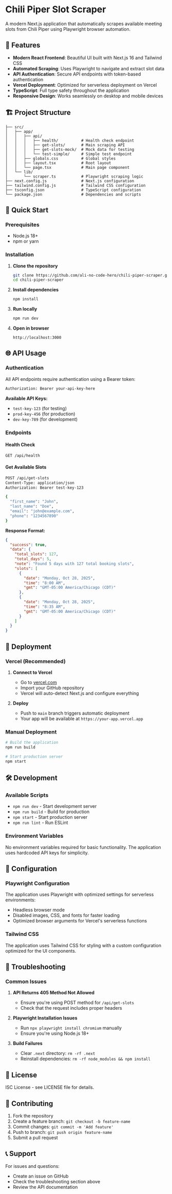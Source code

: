 # Chili Piper Slot Scraper

A modern Next.js application that automatically scrapes available meeting slots from Chili Piper using Playwright browser automation.

## 🚀 Features

- **Modern React Frontend**: Beautiful UI built with Next.js 16 and Tailwind CSS
- **Automated Scraping**: Uses Playwright to navigate and extract slot data
- **API Authentication**: Secure API endpoints with token-based authentication
- **Vercel Deployment**: Optimized for serverless deployment on Vercel
- **TypeScript**: Full type safety throughout the application
- **Responsive Design**: Works seamlessly on desktop and mobile devices

## 🏗️ Project Structure

```
├── src/
│   ├── app/
│   │   ├── api/
│   │   │   ├── health/          # Health check endpoint
│   │   │   ├── get-slots/       # Main scraping API
│   │   │   ├── get-slots-mock/  # Mock data for testing
│   │   │   └── test-simple/     # Simple test endpoint
│   │   ├── globals.css          # Global styles
│   │   ├── layout.tsx           # Root layout
│   │   └── page.tsx             # Main page component
│   └── lib/
│       └── scraper.ts           # Playwright scraping logic
├── next.config.js               # Next.js configuration
├── tailwind.config.js           # Tailwind CSS configuration
├── tsconfig.json                # TypeScript configuration
└── package.json                 # Dependencies and scripts
```

## 🚀 Quick Start

### Prerequisites

- Node.js 18+ 
- npm or yarn

### Installation

1. **Clone the repository**
   ```bash
   git clone https://github.com/ali-no-code-hero/chili-piper-scraper.git
   cd chili-piper-scraper
   ```

2. **Install dependencies**
   ```bash
   npm install
   ```

3. **Run locally**
   ```bash
   npm run dev
   ```

4. **Open in browser**
   ```
   http://localhost:3000
   ```

## 🌐 API Usage

### Authentication

All API endpoints require authentication using a Bearer token:

```bash
Authorization: Bearer your-api-key-here
```

**Available API Keys:**
- `test-key-123` (for testing)
- `prod-key-456` (for production)
- `dev-key-789` (for development)

### Endpoints

#### Health Check
```bash
GET /api/health
```

#### Get Available Slots
```bash
POST /api/get-slots
Content-Type: application/json
Authorization: Bearer test-key-123

{
  "first_name": "John",
  "last_name": "Doe", 
  "email": "john@example.com",
  "phone": "1234567890"
}
```

**Response Format:**
```json
{
  "success": true,
  "data": {
    "total_slots": 127,
    "total_days": 5,
    "note": "Found 5 days with 127 total booking slots",
    "slots": [
      {
        "date": "Monday, Oct 28, 2025",
        "time": "8:00 AM",
        "gmt": "GMT-05:00 America/Chicago (CDT)"
      },
      {
        "date": "Monday, Oct 28, 2025", 
        "time": "8:35 AM",
        "gmt": "GMT-05:00 America/Chicago (CDT)"
      }
    ]
  }
}
```

## 🚀 Deployment

### Vercel (Recommended)

1. **Connect to Vercel**
   - Go to [vercel.com](https://vercel.com)
   - Import your GitHub repository
   - Vercel will auto-detect Next.js and configure everything

2. **Deploy**
   - Push to `main` branch triggers automatic deployment
   - Your app will be available at `https://your-app.vercel.app`

### Manual Deployment

```bash
# Build the application
npm run build

# Start production server
npm start
```

## 🛠️ Development

### Available Scripts

- `npm run dev` - Start development server
- `npm run build` - Build for production
- `npm start` - Start production server
- `npm run lint` - Run ESLint

### Environment Variables

No environment variables required for basic functionality. The application uses hardcoded API keys for simplicity.

## 🔧 Configuration

### Playwright Configuration

The application uses Playwright with optimized settings for serverless environments:

- Headless browser mode
- Disabled images, CSS, and fonts for faster loading
- Optimized browser arguments for Vercel's serverless functions

### Tailwind CSS

The application uses Tailwind CSS for styling with a custom configuration optimized for the UI components.

## 🐛 Troubleshooting

### Common Issues

1. **API Returns 405 Method Not Allowed**
   - Ensure you're using POST method for `/api/get-slots`
   - Check that the request includes proper headers

2. **Playwright Installation Issues**
   - Run `npx playwright install chromium` manually
   - Ensure you're using Node.js 18+

3. **Build Failures**
   - Clear `.next` directory: `rm -rf .next`
   - Reinstall dependencies: `rm -rf node_modules && npm install`

## 📝 License

ISC License - see LICENSE file for details.

## 🤝 Contributing

1. Fork the repository
2. Create a feature branch: `git checkout -b feature-name`
3. Commit changes: `git commit -m 'Add feature'`
4. Push to branch: `git push origin feature-name`
5. Submit a pull request

## 📞 Support

For issues and questions:
- Create an issue on GitHub
- Check the troubleshooting section above
- Review the API documentation